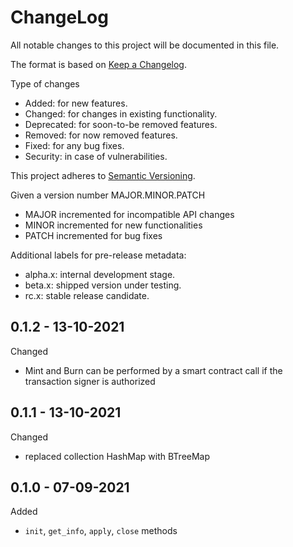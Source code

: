 ChangeLog
=========

All notable changes to this project will be documented in this file.

The format is based on [Keep a Changelog](http://keepachangelog.com).

Type of changes

* Added: for new features.
* Changed: for changes in existing functionality.
* Deprecated: for soon-to-be removed features.
* Removed: for now removed features.
* Fixed: for any bug fixes.
* Security: in case of vulnerabilities.

This project adheres to [Semantic Versioning](http://semver.org).

Given a version number MAJOR.MINOR.PATCH
* MAJOR incremented for incompatible API changes
* MINOR incremented for new functionalities
* PATCH incremented for bug fixes

Additional labels for pre-release metadata:
* alpha.x: internal development stage.
* beta.x: shipped version under testing.
* rc.x: stable release candidate.

0.1.2 - 13-10-2021
------------------

Changed
* Mint and Burn can be performed by a smart contract call 
  if the transaction signer is authorized


0.1.1 - 13-10-2021
------------------

Changed
* replaced collection HashMap with BTreeMap


0.1.0 - 07-09-2021
------------------

Added
* `init`, `get_info`, `apply`, `close` methods

